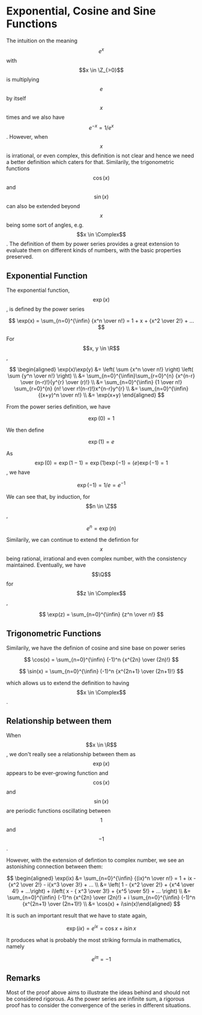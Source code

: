 # Exponential, Cosine and Sine Functions

The intuition on the meaning $$e^x$$ with $$x \in \Z_{>0}$$ is multiplying $$e$$ by itself $$x$$ times and we also have $$e^{-x} = 1/e^x$$. However, when $$x$$ is irrational, or even complex, this definition is not clear and hence we need a better definition which caters for that. Similarily, the trigonometric functions $$\cos(x)$$ and $$\sin(x)$$ can also be extended beyond $$x$$ being some sort of angles, e.g. $$x \in \Complex$$. The definition of them by power series provides a great extension to evaluate them on different kinds of numbers, with the basic properties preserved.

## Exponential Function

The exponential function, $$\exp(x)$$, is defined by the power series

$$
\exp(x) = \sum_{n=0}^{\infin} {x^n \over n!} = 1 + x + {x^2 \over 2!} + ...
$$

For $$x, y \in \R$$,

$$
\begin{aligned} \exp(x)\exp(y) &= \left( \sum {x^n \over n!} \right) \left( \sum {y^n \over n!} \right) \\ &= \sum_{n=0}^{\infin}\sum_{r=0}^{n} {x^{n-r} \over (n-r)!}{y^{r} \over (r)!} \\ &= \sum_{n=0}^{\infin} {1 \over n!} \sum_{r=0}^{n} {n! \over r!(n-r)!}x^{n-r}y^{r} \\ &= \sum_{n=0}^{\infin} {(x+y)^n \over n!} \\ &= \exp(x+y) \end{aligned}
$$

From the power series definition, we have

$$
\exp(0) = 1
$$

We then define

$$
\exp(1) = e
$$

As $$\exp(0) = \exp(1 - 1) = \exp(1)\exp(-1) = (e)\exp(-1) = 1$$, we have

$$
\exp(-1) = 1/e = e^{-1}
$$

We can see that, by induction, for $$n \in \Z$$,

$$
e^n = \exp(n)
$$

Similarily, we can continue to extend the defintion for $$x$$ being rational, irrational and even complex number, with the consistency maintained. Eventually, we have $$\Q$$for $$z \in \Complex$$,

$$
\exp(z) = \sum_{n=0}^{\infin} {z^n \over n!}
$$

## Trigonometric Functions

Similarily, we have the definion of cosine and sine base on power series

$$
\cos(x) = \sum_{n=0}^{\infin} (-1)^n {x^{2n} \over (2n)!}
$$

$$
\sin(x) = \sum_{n=0}^{\infin} (-1)^n {x^{2n+1} \over (2n+1)!}
$$

which allows us to extend the definition to having $$x \in \Complex$$.

## Relationship between them

When $$x \in \R$$, we don't really see a relationship between them as $$\exp(x)$$ appears to be ever-growing function and $$\cos(x)$$ and $$\sin(x)$$ are periodic functions oscillating between $$1$$ and $$-1$$.

However, with the extension of defintion to complex number, we see an astonishing connection between them:

$$
\begin{aligned} \exp(ix) &= \sum_{n=0}^{\infin} {(ix)^n \over n!} = 1 + ix - {x^2 \over 2!} - i{x^3 \over 3!} + ... \\ &= \left( 1 - {x^2 \over 2!} + {x^4 \over 4!} + ...\right) + i\left( x - { x^3 \over 3!} + {x^5 \over 5!} + ... \right) \\ &= \sum_{n=0}^{\infin} (-1)^n {x^{2n} \over (2n)!} + i \sum_{n=0}^{\infin} (-1)^n {x^{2n+1} \over (2n+1)!} \\ &= \cos(x) + i\sin(x)\end{aligned}
$$

It is such an important result that we have to state again,

$$
\exp(ix) = e^{ix} = \cos x + i \sin x
$$

It produces what is probably the most striking formula in mathematics, namely

$$
e^{i\pi} = -1
$$

## Remarks

Most of the proof above aims to illustrate the ideas behind and should not be considered rigorous. As the power series are infinite sum, a rigorous proof has to consider the convergence of the series in different situations.&#x20;
